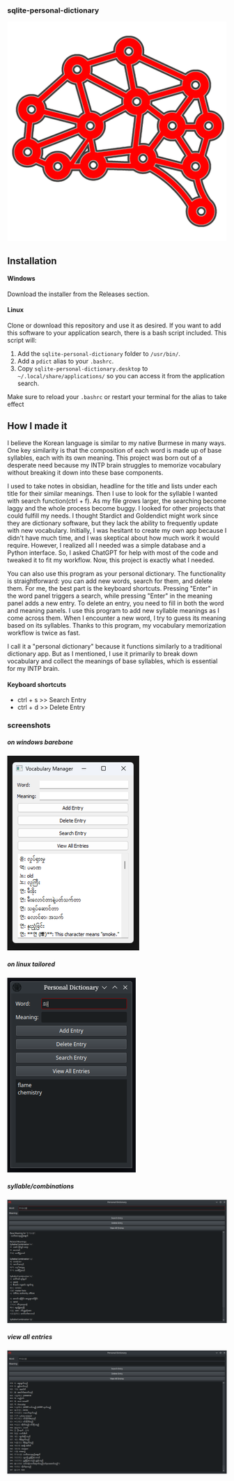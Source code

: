 ### sqlite-personal-dictionary
![logo](./neuron-connection.png)

## Installation
#### Windows

Download the installer from the Releases section.

#### Linux

Clone or download this repository and use it as desired. If you want to add this software to your application search, there is a bash script included. This script will:

1. Add the `sqlite-personal-dictionary` folder to `/usr/bin/`.
2. Add a `pdict` alias to your `.bashrc`.
3. Copy `sqlite-personal-dictionary.desktop` to `~/.local/share/applications/` so you can access it from the application search.

Make sure to reload your `.bashrc` or restart your terminal for the alias to take effect

## How I made it
I believe the Korean language is similar to my native Burmese in many ways. One key similarity is that the composition of each word is made up of base syllables, each with its own meaning. This project was born out of a desperate need because my INTP brain struggles to memorize vocabulary without breaking it down into these base components.

I used to take notes in obsidian, headline for the title and lists under each title for their similar meanings. Then I use to look for the syllable I wanted with search function(ctrl + f). As my file grows larger, the searching become laggy and the whole process become buggy. I looked for other projects that could fulfill my needs. I thought Stardict and Goldendict might work since they are dictionary software, but they lack the ability to frequently update with new vocabulary. Initially, I was hesitant to create my own app because I didn't have much time, and I was skeptical about how much work it would require. However, I realized all I needed was a simple database and a Python interface. So, I asked ChatGPT for help with most of the code and tweaked it to fit my workflow. Now, this project is exactly what I needed.

You can also use this program as your personal dictionary. The functionality is straightforward: you can add new words, search for them, and delete them. For me, the best part is the keyboard shortcuts. Pressing "Enter" in the word panel triggers a search, while pressing "Enter" in the meaning panel adds a new entry. To delete an entry, you need to fill in both the word and meaning panels. I use this program to add new syllable meanings as I come across them. When I encounter a new word, I try to guess its meaning based on its syllables. Thanks to this program, my vocabulary memorization workflow is twice as fast.

I call it a "personal dictionary" because it functions similarly to a traditional dictionary app. But as I mentioned, I use it primarily to break down vocabulary and collect the meanings of base syllables, which is essential for my INTP brain.

#### Keyboard shortcuts
- ctrl + s >> Search Entry
- ctrl + d >> Delete Entry

### screenshots
##### on windows barebone
![screenshot](screenshots/screenshot1.png)
##### on linux tailored
![screenshot](screenshots/screenshot2.png)
##### syllable/combinations
![full-screenshot](screenshots/Screenshot_20240817_124259.png)
##### view all entries
![full-screenshot](screenshots/Screenshot_20240817_124700.png)  


